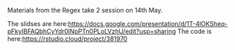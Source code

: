 Materials from the Regex take 2 session on 14th May.

The slidses are here:https://docs.google.com/presentation/d/1T-4lOKSheq-pFkyIBFAQbhCyYdr0lNpPTn0PLoLVzhU/edit?usp=sharing
The code is here:https://rstudio.cloud/project/381970 
